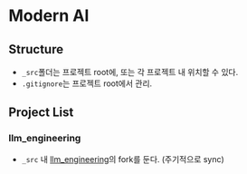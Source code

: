 # Modern AI

## Structure
* `_src`폴더는 프로젝트 root에, 또는 각 프로젝트 내 위치할 수 있다.
* `.gitignore`는 프로젝트 root에서 관리.

## Project List
### llm_engineering
* `_src` 내 [llm_engineering](https://github.com/ed-donner/llm_engineering)의 fork를 둔다. (주기적으로 sync)
